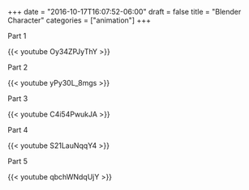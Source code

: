 +++
date = "2016-10-17T16:07:52-06:00"
draft = false
title = "Blender Character"
categories = ["animation"]
+++

Part 1

{{< youtube Oy34ZPJyThY >}}


Part 2

{{< youtube yPy30L_8mgs >}}


Part 3 

{{< youtube C4i54PwukJA >}}


Part 4

{{< youtube S21LauNqqY4 >}}


Part 5

{{< youtube qbchWNdqUjY >}}
